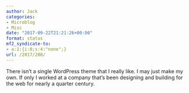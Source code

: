 ```yaml
---
author: Jack
categories:
- Microblog
- Misc
date: "2017-09-22T21:21:26+00:00"
format: status
mf2_syndicate-to:
- a:1:{i:0;s:4:"none";}
url: /2017/208/
---
```

There isn&#8217;t a single WordPress theme that I really like. I may just make my own. If only I worked at a company that&#8217;s been designing and building for the web for nearly a quarter century.